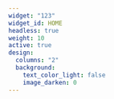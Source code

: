 ```yaml
---
widget: "123"
widget_id: HOME
headless: true
weight: 10
active: true
design:
  columns: "2"
  background:
    text_color_light: false
    image_darken: 0
---
```

